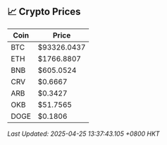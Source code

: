 ## 📈 Crypto Prices

| Coin | Price |
| ---- | ----- |
| BTC | $93326.0437 |
| ETH | $1766.8807 |
| BNB | $605.0524 |
| CRV | $0.6667 |
| ARB | $0.3427 |
| OKB | $51.7565 |
| DOGE | $0.1806 |

_Last Updated: 2025-04-25 13:37:43.105 +0800 HKT_
